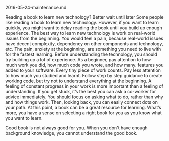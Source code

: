 2016-05-24-maintenance.md

Reading a book to learn new technology? Better wait until later
Some people like reading a book to learn new technology. However, if you want to learn quickly, you might want to delay reading the book until you build up enough experience.
The best way to learn new technology is work on real-world issues from the beginning. You would feel a pain, because real-world issues have decent complexity, dependency on other components and technology, etc. The pain, anxiety at the beginning, are something you need to live with for the fastest learning.
Before understanding the technology, you should try building up a lot of experience. As a beginner, pay attention to how much work you did, how much code you wrote, and how many. features you added to your software. Every tiny piece of work counts. Pay less attention to how much you studied and learnt.
Follow step by step guidance to create working code, but try not to understand everything at the beginning. A feeling of constant progress in your work is more important than a feeling of understanding. If you get stuck, it’s the best you can ask a co-worker for advice immediately. You should focus on asking what to do, rather than why and how things work.
Then, looking back, you can easily connect dots on your path. At this point, a book can be a great resource for learning. What’s more, you have a sense on selecting a right book for you as you know what you want to learn.

Good book is not always good for you. When you don't have enough background knowledge, you cannot understand the good book. 